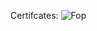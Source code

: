 
Certifcates:
![Fop](https://s3.amazonaws.com/coursera_assets/meta_images/generated/CERTIFICATE_LANDING_PAGE/CERTIFICATE_LANDING_PAGE~QM79UMYAVBHM/CERTIFICATE_LANDING_PAGE~QM79UMYAVBHM.jpeg)
